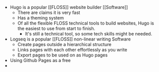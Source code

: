 - Hugo is a popular [[FLOSS]] website builder [[Software]]
	- There are claims it is very fast
	- Has a theming system
	- Of all the flexible FLOSS technical tools to build websites, Hugo is the easiest to use from start to finish.
		- It's still a technical tool, so some tech skills might be needed.
- Logseq is a popular [[FLOSS]] non-linear writing Software
	- Create pages outside a hierarchical structure
	- Links pages with each other effortlessly as you write
	- Export pages to be used on as Hugo pages
- Using Github Pages as a free
-